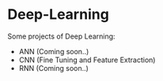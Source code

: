 # Deep-Learning
Some projects of Deep Learning:
- ANN (Coming soon..)
- CNN (Fine Tuning and Feature Extraction)
- RNN (Coming soon..)
